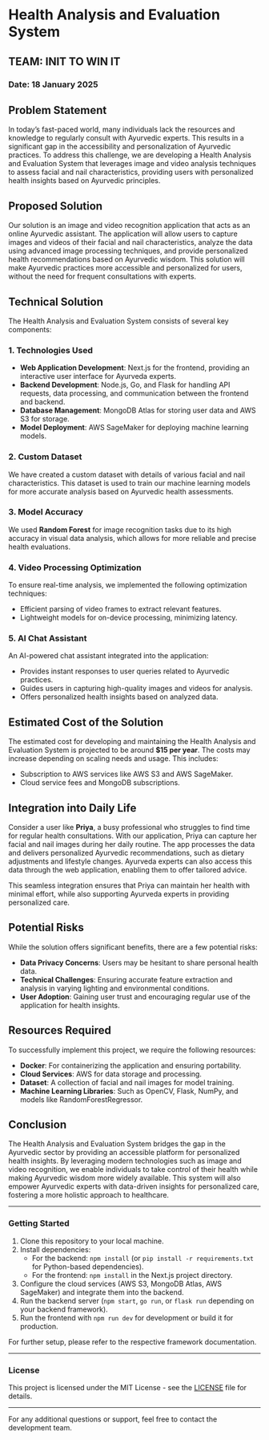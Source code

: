 # Health Analysis and Evaluation System

## TEAM: INIT TO WIN IT

### Date: 18 January 2025

## Problem Statement

In today’s fast-paced world, many individuals lack the resources and knowledge to regularly consult with Ayurvedic experts. This results in a significant gap in the accessibility and personalization of Ayurvedic practices. To address this challenge, we are developing a Health Analysis and Evaluation System that leverages image and video analysis techniques to assess facial and nail characteristics, providing users with personalized health insights based on Ayurvedic principles.

## Proposed Solution

Our solution is an image and video recognition application that acts as an online Ayurvedic assistant. The application will allow users to capture images and videos of their facial and nail characteristics, analyze the data using advanced image processing techniques, and provide personalized health recommendations based on Ayurvedic wisdom. This solution will make Ayurvedic practices more accessible and personalized for users, without the need for frequent consultations with experts.

## Technical Solution

The Health Analysis and Evaluation System consists of several key components:

### 1. Technologies Used
- **Web Application Development**: Next.js for the frontend, providing an interactive user interface for Ayurveda experts.
- **Backend Development**: Node.js, Go, and Flask for handling API requests, data processing, and communication between the frontend and backend.
- **Database Management**: MongoDB Atlas for storing user data and AWS S3 for storage.
- **Model Deployment**: AWS SageMaker for deploying machine learning models.

### 2. Custom Dataset
We have created a custom dataset with details of various facial and nail characteristics. This dataset is used to train our machine learning models for more accurate analysis based on Ayurvedic health assessments.

### 3. Model Accuracy
We used **Random Forest** for image recognition tasks due to its high accuracy in visual data analysis, which allows for more reliable and precise health evaluations.

### 4. Video Processing Optimization
To ensure real-time analysis, we implemented the following optimization techniques:
- Efficient parsing of video frames to extract relevant features.
- Lightweight models for on-device processing, minimizing latency.

### 5. AI Chat Assistant
An AI-powered chat assistant integrated into the application:
- Provides instant responses to user queries related to Ayurvedic practices.
- Guides users in capturing high-quality images and videos for analysis.
- Offers personalized health insights based on analyzed data.

## Estimated Cost of the Solution

The estimated cost for developing and maintaining the Health Analysis and Evaluation System is projected to be around **$15 per year**. The costs may increase depending on scaling needs and usage. This includes:
- Subscription to AWS services like AWS S3 and AWS SageMaker.
- Cloud service fees and MongoDB subscriptions.

## Integration into Daily Life

Consider a user like **Priya**, a busy professional who struggles to find time for regular health consultations. With our application, Priya can capture her facial and nail images during her daily routine. The app processes the data and delivers personalized Ayurvedic recommendations, such as dietary adjustments and lifestyle changes. Ayurveda experts can also access this data through the web application, enabling them to offer tailored advice.

This seamless integration ensures that Priya can maintain her health with minimal effort, while also supporting Ayurveda experts in providing personalized care.

## Potential Risks

While the solution offers significant benefits, there are a few potential risks:
- **Data Privacy Concerns**: Users may be hesitant to share personal health data.
- **Technical Challenges**: Ensuring accurate feature extraction and analysis in varying lighting and environmental conditions.
- **User Adoption**: Gaining user trust and encouraging regular use of the application for health insights.

## Resources Required

To successfully implement this project, we require the following resources:
- **Docker**: For containerizing the application and ensuring portability.
- **Cloud Services**: AWS for data storage and processing.
- **Dataset**: A collection of facial and nail images for model training.
- **Machine Learning Libraries**: Such as OpenCV, Flask, NumPy, and models like RandomForestRegressor.

## Conclusion

The Health Analysis and Evaluation System bridges the gap in the Ayurvedic sector by providing an accessible platform for personalized health insights. By leveraging modern technologies such as image and video recognition, we enable individuals to take control of their health while making Ayurvedic wisdom more widely available. This system will also empower Ayurvedic experts with data-driven insights for personalized care, fostering a more holistic approach to healthcare.

---

### Getting Started

1. Clone this repository to your local machine.
2. Install dependencies:
   - For the backend: `npm install` (or `pip install -r requirements.txt` for Python-based dependencies).
   - For the frontend: `npm install` in the Next.js project directory.
3. Configure the cloud services (AWS S3, MongoDB Atlas, AWS SageMaker) and integrate them into the backend.
4. Run the backend server (`npm start`, `go run`, or `flask run` depending on your backend framework).
5. Run the frontend with `npm run dev` for development or build it for production.

For further setup, please refer to the respective framework documentation.

---

### License

This project is licensed under the MIT License - see the [LICENSE](LICENSE) file for details.

--- 

For any additional questions or support, feel free to contact the development team.
